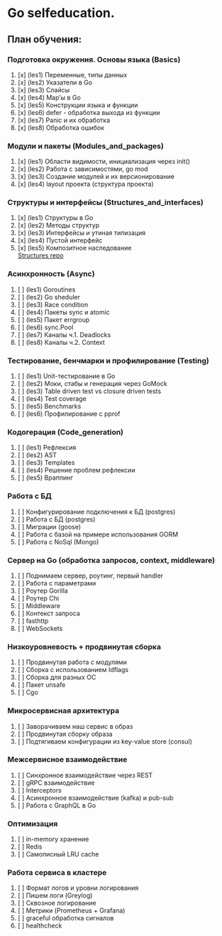 # Go selfeducation.
## План обучения:
### Подготовка окружения. Основы языка (Basics)
1. [x] (les1) Переменные, типы данных
2. [x] (les2) Указатели в Go   
3. [x] (les3) Слайсы  
4. [x] (les4) Map’ы в Go  
5. [x] (les5) Конструкции языка и функции 
6. [x] (les6) defer - обработка выхода из функции  
7. [x] (les7) Panic и их обработка  
8. [x] (les8) Обработка ошибок  
### Модули и пакеты (Modules_and_packages)
1. [x] (les1) Области видимости, инициализация через init() 
2. [x] (les2) Работа с зависимостями, go mod 
3. [x] (les3) Создание модулей и их версионирование 
4. [x] (les4) layout проекта (структура проекта) 
### Структуры и интерфейсы (Structures_and_interfaces)
1. [x] (les1) Структуры в Go 
2. [x] (les2) Методы структур 
3. [x] (les3) Интерфейсы и утиная типизация 
4. [x] (les4) Пустой интерфейс 
5. [x] (les5) Композитное наследование  
[Structures repo](https://github.com/G4linov/Go-struct)
### Асинхронность (Async)
1. [ ] (les1) Goroutines 
2. [ ] (les2) Go sheduler 
3. [ ] (les3) Race condition 
4. [ ] (les4) Пакеты sync и atomic 
5. [ ] (les5) Пакет errgroup  
6. [ ] (les6) sync.Pool  
7. [ ] (les7) Каналы ч.1. Deadlocks 
8. [ ] (les8) Каналы ч.2. Context 
### Тестирование, бенчмарки и профилирование (Testing) 
1. [ ] (les1) Unit-тестирование в Go  
2. [ ] (les2) Моки, стабы и генерация через GoMock 
3. [ ] (les3) Table driven test vs closure driven tests 
4. [ ] (les4) Test coverage 
5. [ ] (les5) Benchmarks 
6. [ ] (les6) Профилирование с pprof 
### Кодогерация (Code_generation)
1. [ ] (les1) Рефлексия 
2. [ ] (les2) AST 
3. [ ] (les3) Templates 
4. [ ] (les4) Решение проблем рефлексии 
5. [ ] (les5) Враппинг
### Работа с БД
1. [ ] Конфигурирование подключения к БД (postgres)
2. [ ] Работа с БД (postgres)
3. [ ] Миграции (goose)
4. [ ] Работа с базой на примере использования GORM
5. [ ] Работа с NoSql (Mongo)
### Сервер на Go (обработка запросов, context, middleware)
1. [ ] Поднимаем сервер, роутинг, первый handler
2. [ ] Работа с параметрами
3. [ ] Роутер Gorilla
4. [ ] Роутер Chi
5. [ ] Middleware
6. [ ] Контекст запроса
7. [ ] fasthttp
8. [ ] WebSockets
### Низкоуровневость + продвинутая сборка
1. [ ] Продвинутая работа с модулями
2. [ ] Сборка с использованием Idflags
3. [ ] Сборка для разных ОС
4. [ ] Пакет unsafe
5. [ ] Cgo
### Микросервисная архитектура
1. [ ] Заворачиваем наш сервис в образ
2. [ ] Продвинутая сборку образа
3. [ ] Подтягиваем конфигурации из key-value store (consul)
### Межсервисное взаимодействие
1. [ ] Синхронное взаимодействие через REST
2. [ ] gRPC взаимодействие
3. [ ] Interceptors
4. [ ] Асинхронное взаимодействие (kafka) и pub-sub
5. [ ] Работа с GraphQL в Go
### Оптимизация
1. [ ] in-memory хранение
2. [ ] Redis
3. [ ] Самописный LRU cache
### Работа сервиса в кластере
1. [ ] Формат логов и уровни логирования
2. [ ] Пишем логи (Greylog)
3. [ ] Сквозное логирование
4. [ ] Метрики (Prometheus + Grafana)
5. [ ] graceful обработка сигналов
6. [ ] healthcheck